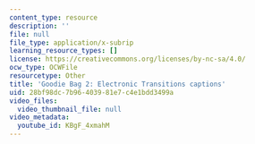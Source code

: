 ```yaml
---
content_type: resource
description: ''
file: null
file_type: application/x-subrip
learning_resource_types: []
license: https://creativecommons.org/licenses/by-nc-sa/4.0/
ocw_type: OCWFile
resourcetype: Other
title: 'Goodie Bag 2: Electronic Transitions captions'
uid: 28bf98dc-7b96-4039-81e7-c4e1bdd3499a
video_files:
  video_thumbnail_file: null
video_metadata:
  youtube_id: KBgF_4xmahM
---
```

